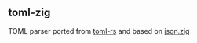 ## toml-zig

TOML parser ported from [toml-rs](https://github.com/alexcrichton/toml-rs) and based on [json.zig](https://github.com/ziglang/zig/blob/master/lib/std/json.zig)
